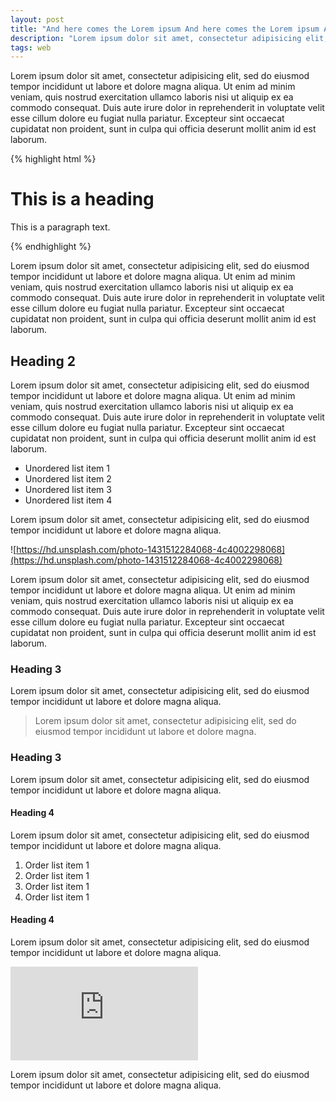 ```yaml
---
layout: post
title: "And here comes the Lorem ipsum And here comes the Lorem ipsum And here comes the Lorem ipsum"
description: "Lorem ipsum dolor sit amet, consectetur adipisicing elit, sed do eiusmod tempor incididunt ut labore et dolore magna aliqua. Ut enim ad minim veniam, quis nostrud exercitation ullamco laboris nisi ut aliquip ex ea commodo consequat."
tags: web
---
```


Lorem ipsum dolor sit amet, consectetur adipisicing elit, sed do eiusmod tempor
incididunt ut labore et dolore magna aliqua. Ut enim ad minim veniam, quis
nostrud exercitation ullamco laboris nisi ut aliquip ex ea commodo consequat.
Duis aute irure dolor in reprehenderit in voluptate velit esse cillum dolore eu
fugiat nulla pariatur. Excepteur sint occaecat cupidatat non proident, sunt in
culpa qui officia deserunt mollit anim id est laborum.

{% highlight html %}
<!-- This is a comment -->

<div class="grid">
  <h1>This is a heading</h1>
  <p>
    This is a paragraph text.
  </p>
</div>
{% endhighlight %}

Lorem ipsum dolor sit amet, consectetur adipisicing elit, sed do eiusmod tempor
incididunt ut labore et dolore magna aliqua. Ut enim ad minim veniam, quis
nostrud exercitation ullamco laboris nisi ut aliquip ex ea commodo consequat.
Duis aute irure dolor in reprehenderit in voluptate velit esse cillum dolore eu
fugiat nulla pariatur. Excepteur sint occaecat cupidatat non proident, sunt in
culpa qui officia deserunt mollit anim id est laborum.

## Heading 2

Lorem ipsum dolor sit amet, consectetur adipisicing elit, sed do eiusmod tempor
incididunt ut labore et dolore magna aliqua. Ut enim ad minim veniam, quis
nostrud exercitation ullamco laboris nisi ut aliquip ex ea commodo consequat.
Duis aute irure dolor in reprehenderit in voluptate velit esse cillum dolore eu
fugiat nulla pariatur. Excepteur sint occaecat cupidatat non proident, sunt in
culpa qui officia deserunt mollit anim id est laborum.

* Unordered list item 1
* Unordered list item 2
* Unordered list item 3
* Unordered list item 4

Lorem ipsum dolor sit amet, consectetur adipisicing elit, sed do eiusmod tempor
incididunt ut labore et dolore magna aliqua.

![https://hd.unsplash.com/photo-1431512284068-4c4002298068](https://hd.unsplash.com/photo-1431512284068-4c4002298068)

Lorem ipsum dolor sit amet, consectetur adipisicing elit, sed do eiusmod tempor
incididunt ut labore et dolore magna aliqua. Ut enim ad minim veniam, quis
nostrud exercitation ullamco laboris nisi ut aliquip ex ea commodo consequat.
Duis aute irure dolor in reprehenderit in voluptate velit esse cillum dolore eu
fugiat nulla pariatur. Excepteur sint occaecat cupidatat non proident, sunt in
culpa qui officia deserunt mollit anim id est laborum.

### Heading 3

Lorem ipsum dolor sit amet, consectetur adipisicing elit, sed do eiusmod tempor
incididunt ut labore et dolore magna aliqua.

> Lorem ipsum dolor sit amet, consectetur adipisicing elit, sed do eiusmod tempor
incididunt ut labore et dolore magna.

### Heading 3

Lorem ipsum dolor sit amet, consectetur adipisicing elit, sed do eiusmod tempor
incididunt ut labore et dolore magna aliqua.

#### Heading 4

Lorem ipsum dolor sit amet, consectetur adipisicing elit, sed do eiusmod tempor
incididunt ut labore et dolore magna aliqua.

1. Order list item 1
2. Order list item 1
3. Order list item 1
4. Order list item 1

#### Heading 4

Lorem ipsum dolor sit amet, consectetur adipisicing elit, sed do eiusmod tempor
incididunt ut labore et dolore magna aliqua.

<div class="embed-responsive embed-responsive-16by9">
<iframe src="https://www.youtube.com/embed/0gqSRvx1Ioc" frameborder="0" allowfullscreen></iframe>
</div>

Lorem ipsum dolor sit amet, consectetur adipisicing elit, sed do eiusmod tempor
incididunt ut labore et dolore magna aliqua.
